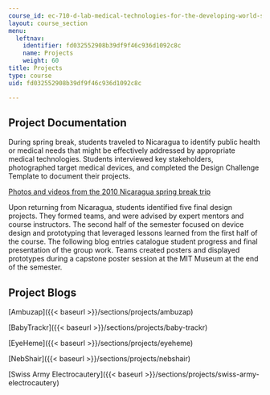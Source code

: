 ```yaml
---
course_id: ec-710-d-lab-medical-technologies-for-the-developing-world-spring-2010
layout: course_section
menu:
  leftnav:
    identifier: fd032552908b39df9f46c936d1092c8c
    name: Projects
    weight: 60
title: Projects
type: course
uid: fd032552908b39df9f46c936d1092c8c

---
```


Project Documentation
---------------------

During spring break, students traveled to Nicaragua to identify public health or medical needs that might be effectively addressed by appropriate medical technologies. Students interviewed key stakeholders, photographed target medical devices, and completed the Design Challenge Template to document their projects.

[Photos and videos from the 2010 Nicaragua spring break trip](http://www.flickr.com/photos/37604991@N00/sets/72157624224956906/)

Upon returning from Nicaragua, students identified five final design projects. They formed teams, and were advised by expert mentors and course instructors. The second half of the semester focused on device design and prototyping that leveraged lessons learned from the first half of the course. The following blog entries catalogue student progress and final presentation of the group work. Teams created posters and displayed prototypes during a capstone poster session at the MIT Museum at the end of the semester.

Project Blogs
-------------

[Ambuzap]({{< baseurl >}}/sections/projects/ambuzap)

[BabyTrackr]({{< baseurl >}}/sections/projects/baby-trackr)

[EyeHeme]({{< baseurl >}}/sections/projects/eyeheme)

[NebShair]({{< baseurl >}}/sections/projects/nebshair)

[Swiss Army Electrocautery]({{< baseurl >}}/sections/projects/swiss-army-electrocautery)